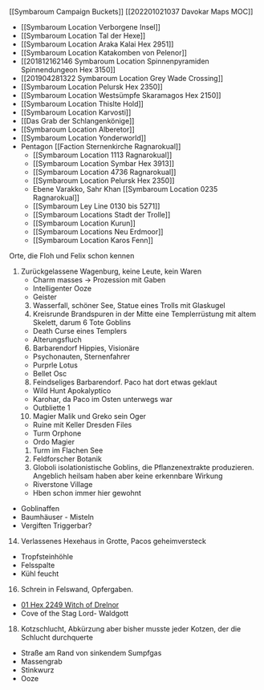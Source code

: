 [[Symbaroum Campaign Buckets]]
[[202201021037 Davokar Maps MOC]]

- [[Symbaroum Location Verborgene Insel]]
- [[Symbaroum Location Tal der Hexe]]
- [[Symbaroum Location Araka Kalai Hex 2951]]
- [[Symbaroum Location Katakomben von Pelenor]]
- [[201812162146 Symbaroum Location Spinnenpyramiden Spinnendungeon Hex 3150]]
- [[201904281322 Symbaroum Location Grey Wade Crossing]]
- [[Symbaroum Location Pelursk Hex 2350]]
- [[Symbaroum Location Westsümpfe Skaramagos Hex 2150]]
- [[Symbaroum Location Thislte Hold]]
- [[Symbaroum Location Karvosti]]
- [[Das Grab der Schlangenkönige]]
- [[Symbaroum Location Alberetor]]
- [[Symbaroum Location Yonderworld]]
- Pentagon [[Faction Sternenkirche Ragnarokual]]
	- [[Symbaroum Location 1113 Ragnarokual]]
	- [[Symbaroum Location Symbar Hex 3913]]
	- [[Symbaroum Location 4736 Ragnarokual]]
	- [[Symbaroum Location Pelursk Hex 2350]]
	- Ebene Varakko, Sahr Khan [[Symbaroum Location 0235 Ragnarokual]]
	- [[Symbaroum Ley Line 0130 bis 5271]]
	- [[Symbaroum Locations Stadt der Trolle]]
	- [[Symbaroum Location Kurun]]
	- [[Symbaroum Locations Neu Erdmoor]]
	- [[Symbaroum Location Karos Fenn]]

Orte, die Floh und Felix schon kennen
1.  Zurückgelassene Wagenburg, keine Leute, kein Waren
    -   Charm masses -> Prozession mit Gaben
    -   Intelligenter Ooze
    -   Geister
    3.  Wasserfall, schöner See, Statue eines Trolls mit Glaskugel
    4.  Kreisrunde Brandspuren in der Mitte eine Templerrüstung mit altem Skelett, darum 6 Tote Goblins
    -   Death Curse eines Templers
    -   Alterungsfluch
    6.  Barbarendorf Hippies, Visionäre
    -   Psychonauten, Sternenfahrer
    -   Purprle Lotus
    -   Bellet Osc
    8.  Feindseliges Barbarendorf. Paco hat dort etwas geklaut
    -   Wild Hunt Apokalyptico
    -   Karohar, da Paco im Osten unterwegs war
    -   Outbliette 1
    10.  Magier Malik und Greko sein Oger
    -   Ruine mit Keller Dresden Files
    -   Turm Orphone
    -   Ordo Magier 
    1.  Turm im Flachen See
    2.  Feldforscher Botanik
    12.  Globoli isolationistische Goblins, die Pflanzenextrakte produzieren. Angeblich heilsam haben aber keine erkennbare Wirkung
    -   Riverstone Village
    -   Hben schon immer hier gewohnt
-   Goblinaffen    
-   Baumhäuser - Misteln
-   Vergiften Triggerbar?
14.  Verlassenes Hexehaus in Grotte, Pacos geheimversteck
-   Tropfsteinhöhle
-   Felsspalte
-   Kühl feucht
16.  Schrein in Felswand, Opfergaben.
-   [01 Hex 2249 Witch of Drelnor](https://docs.google.com/document/d/15EulrIdC3h3Y6Sxy-BkGOYpasOTHHtAX8fgNLaiJLcE/edit?usp=sharing)
-   Cove of the Stag Lord- Waldgott
18.  Kotzschlucht, Abkürzung aber bisher musste jeder Kotzen, der die Schlucht durchquerte
-   Straße am Rand von sinkendem Sumpfgas
-   Massengrab
-   Stinkwurz
-   Ooze